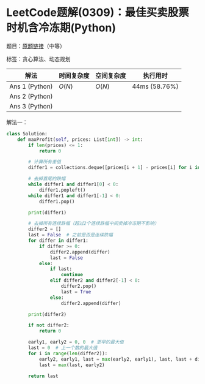 # LeetCode题解(0309)：最佳买卖股票时机含冷冻期(Python)

题目：[原题链接](https://leetcode-cn.com/problems/best-time-to-buy-and-sell-stock-with-cooldown/)（中等）

标签：贪心算法、动态规划

| 解法           | 时间复杂度 | 空间复杂度 | 执行用时      |
| -------------- | ---------- | ---------- | ------------- |
| Ans 1 (Python) | $O(N)$     | $O(N)$     | 44ms (58.76%) |
| Ans 2 (Python) |            |            |               |
| Ans 3 (Python) |            |            |               |

解法一：

```python
class Solution:
    def maxProfit(self, prices: List[int]) -> int:
        if len(prices) <= 1:
            return 0

        # 计算所有差值
        differ1 = collections.deque([prices[i + 1] - prices[i] for i in range(len(prices) - 1)])

        # 去掉首尾的跌幅
        while differ1 and differ1[0] < 0:
            differ1.popleft()
        while differ1 and differ1[-1] < 0:
            differ1.pop()

        print(differ1)

        # 去掉所有连续跌幅（超过2个连续跌幅中间卖掉冷冻期不影响）
        differ2 = []
        last = False  # 之前是否是连续跌幅
        for differ in differ1:
            if differ >= 0:
                differ2.append(differ)
                last = False
            else:
                if last:
                    continue
                elif differ2 and differ2[-1] < 0:
                    differ2.pop()
                    last = True
                else:
                    differ2.append(differ)

        print(differ2)

        if not differ2:
            return 0

        early1, early2 = 0, 0  # 更早的最大值
        last = 0  # 上一个数的最大值
        for i in range(len(differ2)):
            early2, early1, last = max(early2, early1), last, last + differ2[i]
            last = max(last, early2)

        return last
```

